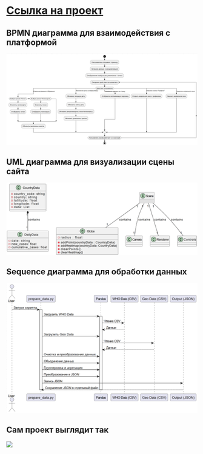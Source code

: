 # [Ссылка на проект](https://github.com/Data-Wrangling-and-Visualisation/Globe_covid_map/tree/main)

## BPMN диаграмма для взаимодействия с платформой
![BPMN](BPMN.png)
## UML диаграмма для визуализации сцены сайта
![UML](UML.png)
## Sequence диаграмма для обработки данных
![seq](Sequence.png)
## Сам проект выглядит так
![](https://github.com/Data-Wrangling-and-Visualisation/Globe_covid_map/blob/main/images/points.png)
